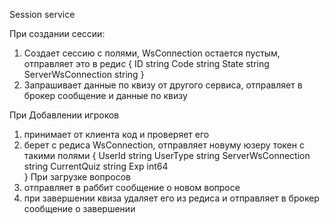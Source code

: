 Session service

При создании сессии:
1) Создает сессию с полями, WsConnection остается пустым, отправляет это в редис
{
   ID    string
   Code  string 
   State string
   ServerWsConnection string
}
2) Запрашивает данные по квизу от другого сервиса, отправляет в брокер сообщение и данные по квизу

При Добавлении игроков
1) принимает от клиента код и проверяет его
2) берет с редиса WsConnection, отправляет новуму юзеру токен с такими полями
{
   UserId             string 
   UserType           string 
   ServerWsConnection string 
   CurrentQuiz        string 
   Exp                int64  
}
При загрузке вопросов 
1) отправляет в раббит сообщение о новом вопросе
2) при завершении квиза удаляет его из редиса и отправляет в брокер сообщение о завершении